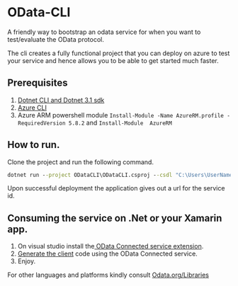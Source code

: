 # OData-CLI
A friendly way to bootstrap an odata service for when you want to test/evaluate the OData protocol.

The cli creates a fully functional project that you can deploy on azure to test your service and hence allows you to be able to get started much faster.


## Prerequisites
1. [Dotnet CLI and Dotnet 3.1 sdk](https://docs.microsoft.com/en-us/dotnet/core/sdk)
2. [Azure CLI ](https://docs.microsoft.com/en-us/cli/azure/install-azure-cli?view=azure-cli-latest)
3. Azure ARM powershell module `Install-Module -Name AzureRM.profile -RequiredVersion 5.8.2` and `Install-Module  AzureRM`


## How to run.

Clone the project and run the following command.

```cmd
dotnet run --project ODataCLI\ODataCLI.csproj --csdl "C:\Users\UserName\source\repos\projectname.csdl" --subscriptionId "huher7y58459hudhuheie5494" --appServiceName "MyOdataService"
```

Upon successful deployment the application gives out a url for the service id.

## Consuming the service on .Net or your Xamarin app.

1. On visual studio install the[ OData Connected service extension](https://marketplace.visualstudio.com/items?itemName=laylaliu.ODataConnectedService).
2. [Generate the client](https://devblogs.microsoft.com/odata/odata-connected-service-0-4-0-release/) code using the OData Connected service. 
3. Enjoy. 

For other languages and platforms kindly consult [Odata.org/Libraries](https://www.odata.org/libraries/)